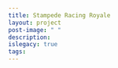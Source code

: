 ```yaml
---
title: Stampede Racing Royale
layout: project
post-image: " "
description: 
islegacy: true
tags:
---
```

